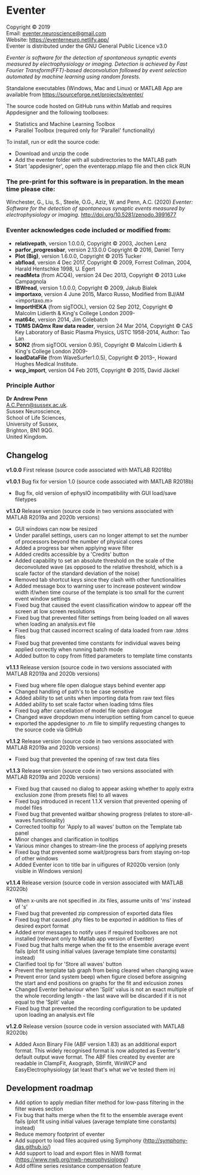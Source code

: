 # Eventer
Copyright © 2019  
Email: eventer.neuroscience@gmail.com  
Website: https://eventerneuro.netlify.app/  
Eventer is distributed under the GNU General Public Licence v3.0  
  
*Eventer is software for the detection of spontaneous synaptic events measured by electrophysiology or imaging. Detection is achieved by Fast Fourier Transform(FFT)-based deconvolution followed by event selection automated by machine learning using random forests.*  

Standalone executables (Windows, Mac and Linux) or MATLAB App are available from https://sourceforge.net/projects/eventer/  
  
The source code hosted on GitHub runs within Matlab and requires Appdesigner and the following toolboxes:  

- Statistics and Machine Learning Toolbox  
- Parallel Toolbox (required only for 'Parallel' functionality)  
  
To install, run or edit the source code: 

- Download and unzip the code  
- Add the eventer folder with all subdirectories to the MATLAB path  
- Start 'appdesigner', open the eventerapp.mlapp file and then click RUN  
  
### The pre-print for this software is in preparation. In the mean time please cite: 
Winchester, G., Liu, S., Steele, O.G., Aziz, W. and Penn, A.C. (2020) *Eventer: Software for the detection of spontaneous synaptic events measured by electrophysiology or imaging.* http://doi.org/10.5281/zenodo.3991677  
  
### Eventer acknowledges code included or modified from:  

- **relativepath**, version 1.0.0.0, Copyright © 2003, Jochen Lenz  
- **parfor_progressbar**, version 2.13.0.0 Copyright © 2016, Daniel Terry  
- **Plot (Big)**, version 1.6.0.0, Copyright © 2015 Tucker  
- **abfload**, version 4 Dec 2017, Copyright © 2009, Forrest Collman, 2004, Harald Hentschke 1998, U. Egert  
- **readMeta** (from ACQ4), version 24 Dec 2013, Copyright © 2013 Luke Campagnola   
- **IBWread**, version 1.0.0.0, Copyright © 2009, Jakub Bialek  
- **importaxo**, version 4 June 2015, Marco Russo, Modified from BJ/AM <importaxo.m>  
- **ImportHEKA** (from sigTOOL), version 02 Sep 2012, Copyright © Malcolm Lidierth & King's College London 2009-  
- **mat64c**, version 2014, Jim Colebatch  
- **TDMS DAQmx Raw data reader**, version 24 Mar 2014, Copyright © CAS Key Laboratory of Basic Plasma Physics, USTC 1958-2014, Author: Tao Lan  
- **SON2** (from sigTOOL version 0.95), Copyright © Malcolm Lidierth & King's College London 2009-  
- **loadDataFile** (from WaveSurfer1.0.5), Copyright © 2013–, Howard Hughes Medical Institute. 
- **wcp_import**, version 04 Feb 2015, Copyright © 2015, David Jäckel  
  
### Principle Author
**Dr Andrew Penn**  
A.C.Penn@sussex.ac.uk.  
Sussex Neuroscience,  
School of Life Sciences,  
University of Sussex,  
Brighton, BN1 9QG.  
United Kingdom.  
  
  
## Changelog

**v1.0.0** First release (source code associated with MATLAB R2018b)  

**v1.0.1** Bug fix for version 1.0 (source code associated with MATLAB R2018b)  

- Bug fix, old version of ephysIO incompatibility with GUI load/save filetypes 

**v1.1.0** Release version (source code in two versions associated with MATLAB R2019a and 2020b versions)  

- GUI windows can now be resized  
- Under parallel settings, users can no longer attempt to set the number of processors  beyond the number of physical cores  
- Added a progress bar when applying wave filter  
- Added credits accessible by a 'Credits' button  
- Added capability to set an absolute threshold on the scale of the deconvoluted wave (as opposed to the relative threshold, which is a scale factor of the standard deviation of the noise)  
- Removed tab shortcut keys since they clash with other functionalities  
- Added message box to warning user to increase postevent window width if/when time course of the template is too small for the current event window settings  
- Fixed bug that caused the event classification window to appear off the screen at low screen resolutions  
- Fixed bug that prevented filter settings from being loaded on all waves when loading an analysis.evt file  
- Fixed bug that caused incorrect scaling of data loaded from raw .tdms files  
- Fixed bug that prevented time constants for individual waves being applied correctly when running batch mode  
- Added button to copy from fitted parameters to template time constants  

**v1.1.1** Release version (source code in two versions associated with MATLAB R2019a and 2020b versions)  

- Fixed bug where file open dialogue stays behind eventer app  
- Changed handling of path's to be case sensitive  
- Added ability to set units when importing data from raw text files  
- Added ability to set scale factor when loading tdms files  
- Fixed bug after cancellation of model file open dialogue  
- Changed wave dropdown menu interuption setting from cancel to queue  
- exported the appdesigner to .m file to simplify requesting changes to the source code via GitHub  

**v1.1.2** Release version (source code in two versions associated with MATLAB R2019a and 2020b versions)  

- Fixed bug that prevented the opening of raw text data files  

**v1.1.3** Release version (source code in two versions associated with MATLAB R2019a and 2020b versions)  

- Fixed bug that caused no dialog to appear asking whether to apply extra exclusion zone (from presets file) to all waves  
- Fixed bug introduced in recent 1.1.X version that prevented opening of model files  
- Fixed bug that prevented waitbar showing progress (relates to store-all-waves functionality)  
- Corrected tooltip for 'Apply to all waves' button on the Template tab panel  
- Minor changes and clarification in tooltips  
- Various minor changes to stream-line the process of applying presets  
- Fixed bug that prevented some wait/progress bars from staying on-top of other windows
- Added Eventer icon to title bar in uifigures of R2020b version (only visible in Windows version)

**v1.1.4** Release version (source code in version associated with MATLAB R2020b)  

- When x-units are not specified in .itx files, assume units of 'ms' instead of 's'  
- Fixed bug that prevented zip compression of exported data files  
- Fixed bug that caused .phy files to be exported in addition to files of desired export format  
- Added error messages to notify uses if required toolboxes are not installed (relevant only to Matlab app version of Eventer)  
- Fixed bug that halts merge when the fit to the ensemble average event fails (plot fit using initial values (average template time constants) instead)  
- Clarified tool tip for 'Store all waves' button  
- Prevent the template tab graph from being cleared when changing wave  
- Prevent error (and system beep) when figure closed before assigning the start and end positions on graphs for the fit and exlcusion zones  
- Changed Eventer behaviour when 'Split' valus is not an exact multiple of the whole recording length - the last wave will be discarded if it is not equal to the 'Split' value
- Fixed bug that prevented the recording configuration to be updated upon loading an analysis.evt file  

**v1.2.0** Release version (source code in version associated with MATLAB R2020b)

- Added Axon Binary File (ABF version 1.83) as an additional export format. This widely recognised format is now adopted as Eventer's default output wave format. The ABF files created by eventer are readable in ClampFit, Axograph, Stimfit, WinWCP and EasyElectrophysiology (at least that's what we've tested them in)  

## Development roadmap  

- Add option to apply median filter method for low-pass filtering in the filter waves section
- Fix bug that halts merge when the fit to the ensemble average event fails (plot fit using initial values (average template time constants) instead)   
- Reduce memory footprint of eventer  
- Add support to load files acquired using Symphony (http://symphony-das.github.io/)  
- Add support to load and export files in NWB format (https://www.nwb.org/nwb-neurophysiology/)  
- Add offline series resistance compensation feature

